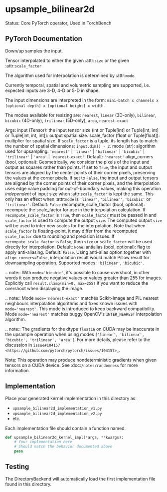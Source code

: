 # upsample_bilinear2d

Status: Core PyTorch operator, Used in TorchBench

## PyTorch Documentation

Down/up samples the input.

Tensor interpolated to either the given :attr:`size` or the given
:attr:`scale_factor`

The algorithm used for interpolation is determined by :attr:`mode`.

Currently temporal, spatial and volumetric sampling are supported, i.e.
expected inputs are 3-D, 4-D or 5-D in shape.

The input dimensions are interpreted in the form:
`mini-batch x channels x [optional depth] x [optional height] x width`.

The modes available for resizing are: `nearest`, `linear` (3D-only),
`bilinear`, `bicubic` (4D-only), `trilinear` (5D-only), `area`, `nearest-exact`

Args:
    input (Tensor): the input tensor
    size (int or Tuple[int] or Tuple[int, int] or Tuple[int, int, int]):
        output spatial size.
    scale_factor (float or Tuple[float]): multiplier for spatial size. If `scale_factor` is a tuple,
        its length has to match the number of spatial dimensions; `input.dim() - 2`.
    mode (str): algorithm used for upsampling:
        ``'nearest'`` | ``'linear'`` | ``'bilinear'`` | ``'bicubic'`` |
        ``'trilinear'`` | ``'area'`` | ``'nearest-exact'``. Default: ``'nearest'``
    align_corners (bool, optional): Geometrically, we consider the pixels of the
        input and output as squares rather than points.
        If set to ``True``, the input and output tensors are aligned by the
        center points of their corner pixels, preserving the values at the corner pixels.
        If set to ``False``, the input and output tensors are aligned by the corner
        points of their corner pixels, and the interpolation uses edge value padding
        for out-of-boundary values, making this operation *independent* of input size
        when :attr:`scale_factor` is kept the same. This only has an effect when :attr:`mode`
        is ``'linear'``, ``'bilinear'``, ``'bicubic'`` or ``'trilinear'``.
        Default: ``False``
    recompute_scale_factor (bool, optional): recompute the scale_factor for use in the
        interpolation calculation. If `recompute_scale_factor` is ``True``, then
        `scale_factor` must be passed in and `scale_factor` is used to compute the
        output `size`. The computed output `size` will be used to infer new scales for
        the interpolation. Note that when `scale_factor` is floating-point, it may differ
        from the recomputed `scale_factor` due to rounding and precision issues.
        If `recompute_scale_factor` is ``False``, then `size` or `scale_factor` will
        be used directly for interpolation. Default: ``None``.
    antialias (bool, optional): flag to apply anti-aliasing. Default: ``False``. Using anti-alias
        option together with ``align_corners=False``, interpolation result would match Pillow
        result for downsampling operation. Supported modes: ``'bilinear'``, ``'bicubic'``.

.. note::
    With ``mode='bicubic'``, it's possible to cause overshoot, in other words it can produce
    negative values or values greater than 255 for images.
    Explicitly call ``result.clamp(min=0, max=255)`` if you want to reduce the overshoot
    when displaying the image.

.. note::
    Mode ``mode='nearest-exact'`` matches Scikit-Image and PIL nearest neighbours interpolation
    algorithms and fixes known issues with ``mode='nearest'``. This mode is introduced to keep
    backward compatibility.
    Mode ``mode='nearest'`` matches buggy OpenCV's ``INTER_NEAREST`` interpolation algorithm.

.. note::
    The gradients for the dtype ``float16`` on CUDA may be inaccurate in the upsample operation
    when using modes ``['linear', 'bilinear', 'bicubic', 'trilinear', 'area']``.
    For more details, please refer to the discussion in
    `issue#104157 <https://github.com/pytorch/pytorch/issues/104157>`_.

Note:
    This operation may produce nondeterministic gradients when given tensors on a CUDA device. See :doc:`/notes/randomness` for more information.

## Implementation

Place your generated kernel implementation in this directory as:
- `upsample_bilinear2d_implementation_v1.py`
- `upsample_bilinear2d_implementation_v2.py`
- etc.

Each implementation file should contain a function named:
```python
def upsample_bilinear2d_kernel_impl(*args, **kwargs):
    # Your implementation here
    # Should match the behavior documented above
    pass
```

## Testing

The DirectoryBackend will automatically load the first implementation file found in this directory.
